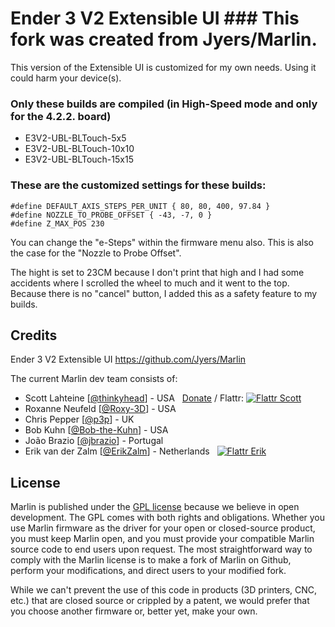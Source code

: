 # Ender 3 V2 Extensible UI ### This fork was created from Jyers/Marlin.
This version of the Extensible UI is customized for my own needs. Using it could harm your device(s). 

### Only these builds are compiled (in High-Speed mode and only for the 4.2.2. board)

- E3V2-UBL-BLTouch-5x5
- E3V2-UBL-BLTouch-10x10
- E3V2-UBL-BLTouch-15x15

### These are the customized settings for these builds:

```
#define DEFAULT_AXIS_STEPS_PER_UNIT { 80, 80, 400, 97.84 }
#define NOZZLE_TO_PROBE_OFFSET { -43, -7, 0 }
#define Z_MAX_POS 230
```
You can change the "e-Steps" within the firmware menu also. This is also the case for the "Nozzle to Probe Offset".

The hight is set to 23CM because I don't print that high and I had some accidents where I scrolled the wheel to much and it went to the top. 
Because there is no "cancel" button, I added this as a safety feature to my builds.

## Credits

Ender 3 V2 Extensible UI
https://github.com/Jyers/Marlin


The current Marlin dev team consists of:

 - Scott Lahteine [[@thinkyhead](https://github.com/thinkyhead)] - USA &nbsp; [Donate](https://www.thinkyhead.com/donate-to-marlin) / Flattr: [![Flattr Scott](https://api.flattr.com/button/flattr-badge-small.png)](https://flattr.com/submit/auto?user_id=thinkyhead&url=https://github.com/MarlinFirmware/Marlin&title=Marlin&language=&tags=github&category=software)
 - Roxanne Neufeld [[@Roxy-3D](https://github.com/Roxy-3D)] - USA
 - Chris Pepper [[@p3p](https://github.com/p3p)] - UK
 - Bob Kuhn [[@Bob-the-Kuhn](https://github.com/Bob-the-Kuhn)] - USA
 - João Brazio [[@jbrazio](https://github.com/jbrazio)] - Portugal
 - Erik van der Zalm [[@ErikZalm](https://github.com/ErikZalm)] - Netherlands &nbsp; [![Flattr Erik](https://api.flattr.com/button/flattr-badge-large.png)](https://flattr.com/submit/auto?user_id=ErikZalm&url=https://github.com/MarlinFirmware/Marlin&title=Marlin&language=&tags=github&category=software)

## License

Marlin is published under the [GPL license](/LICENSE) because we believe in open development. The GPL comes with both rights and obligations. Whether you use Marlin firmware as the driver for your open or closed-source product, you must keep Marlin open, and you must provide your compatible Marlin source code to end users upon request. The most straightforward way to comply with the Marlin license is to make a fork of Marlin on Github, perform your modifications, and direct users to your modified fork.

While we can't prevent the use of this code in products (3D printers, CNC, etc.) that are closed source or crippled by a patent, we would prefer that you choose another firmware or, better yet, make your own.
